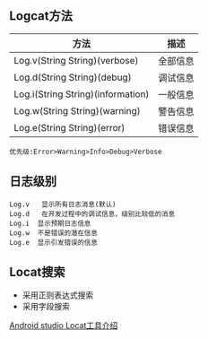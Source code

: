 ## Logcat方法

|  方法   | 描述  |
|  ----  | ----  |
| Log.v(String String)(verbose)  | 全部信息 |
| Log.d(String String)(debug)  | 调试信息 |
| Log.i(String String)(information)  | 一般信息 |
| Log.w(String String)(warning)  | 警告信息 |
| Log.e(String String)(error)  | 错误信息 |

    优先级:Error>Warning>Info>Debug>Verbose

## 日志级别
    Log.v   显示所有日志消息(默认)
    Log.d   在开发过程中的调试信息，级别比较低的消息
    Log.i  显示预期日志信息
    Log.w  不是错误的潜在信息
    Log.e  显示引发错误的信息
    
## Locat搜索
* 采用正则表达式搜索
* 采用字段搜索

[Android studio Locat工具介绍](https://developer.android.com/studio/debug/am-logcat?hl=zh-cn)

